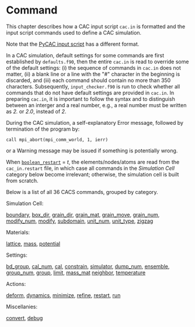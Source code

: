 # Command

This chapter describes how a CAC input script `cac.in` is formatted and the input script commands used to define a CAC simulation.

Note that the [PyCAC input script](../chapter4/README.md) has a different format.

In a CAC simulation, default settings for some commands are first established by `defaults.f90`, then the entire `cac.in` is read to override some of the default settings: (i) the sequence of commands in `cac.in` does not matter, (ii) a blank line or a line with the "\#" character in the beginning is discarded, and (iii) each command should contain no more than 350 characters. Subsequently, `input_checker.f90` is run to check whether all commands that do not have default settings are provided in `cac.in`. In preparing `cac.in`, it is important to follow the syntax and to distinguish between an interger and a real number, e.g., a real number must be written as _2._ or _2.0_, instead of _2_.

During the CAC simulation, a self-explanatory Error message, followed by termination of the program by:

	call mpi_abort(mpi_comm_world, 1, ierr)

or a Warning message may be issued if something is potentially wrong.

When [`boolean_restart`](restart.md) = _t_, the elements/nodes/atoms are read from the `cac_in.restart` file, in which case all commands in the _Simulation Cell_ category below become irrelevant; otherwise, the simulation cell is built from scratch.

Below is a list of all 36 CACS commands, grouped by category.

Simulation Cell:

[boundary](boundary.md), [box_dir](box_dir.md), [grain\_dir](grain_dir.md), [grain\_mat](grain_mat.md), [grain\_move](grain_move.md), [grain\_num](grain_num.md), [modify\_num](modify_num.md), [modify](modify.md), [subdomain](subdomain.md), [unit_num](unit_num.md), [unit_type](unit_type.md), [zigzag](zigzag.md)

Materials:

[lattice](lattice.md), [mass](mass.md), [potential](potential.md)

Settings:

[bd\_group](bd_group.md), [cal\_num](cal_num.md), [cal](cal.md), [constrain](constrain.md), [simulator](simulator.md), [dump\_num](dump_num.md), [ensemble](ensemble.md), [group\_num](group_num.md), [group](group.md), [limit](limit.md), [mass_mat](mass_mat.md) [neighbor](neighbor.md), [temperature](temperature.md)

Actions:

[deform](deform.md), [dynamics](dynamics.md), [minimize](minimize.md), [refine](refine.md), [restart](restart.md), [run](run.md)

Miscellanies:

[convert](convert.md), [debug](debug.md)